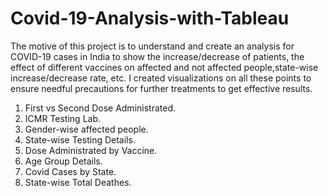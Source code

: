 # Covid-19-Analysis-with-Tableau
The motive of this project is to understand and create an analysis for COVID-19 cases in India to show the increase/decrease of patients, the effect of different vaccines on affected and not affected people,state-wise increase/decrease rate, etc. I created visualizations on all these points to ensure needful precautions for further treatments to get effective results.
1. First vs Second Dose Administrated.
2. ICMR Testing Lab.
3. Gender-wise affected people.
4. State-wise Testing Details.
5. Dose Administrated by Vaccine.
6. Age Group Details.
7. Covid Cases by State.
8. State-wise Total Deathes.
